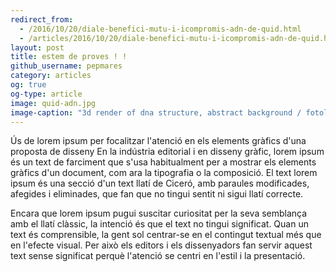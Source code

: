 ```yaml
---
redirect_from:
  - /2016/10/20/diale-benefici-mutu-i-icompromis-adn-de-quid.html
  - /articles/2016/10/20/diale-benefici-mutu-i-icompromis-adn-de-quid.html
layout: post
title: estem de proves ! !
github_username: pepmares
category: articles
og: true
og-type: article
image: quid-adn.jpg
image-caption: "3d render of dna structure, abstract background / fotolia"
---
```


Ús de lorem ipsum per focalitzar l'atenció en els elements gràfics d'una proposta de disseny
En la indústria editorial i en disseny gràfic, lorem ipsum és un text de farciment que s'usa habitualment per a mostrar els elements gràfics d'un document, com ara la tipografia o la composició. El text lorem ipsum és una secció d'un text llatí de Ciceró, amb paraules modificades, afegides i eliminades, que fan que no tingui sentit ni sigui llatí correcte.

Encara que lorem ipsum pugui suscitar curiositat per la seva semblança amb el llatí clàssic, la intenció és que el text no tingui significat. Quan un text és comprensible, la gent sol centrar-se en el contingut textual més que en l'efecte visual. Per això els editors i els dissenyadors fan servir aquest text sense significat perquè l'atenció se centri en l'estil i la presentació.
